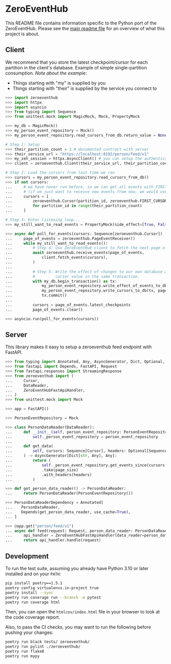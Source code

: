 # ZeroEventHub

This README file contains information specific to the Python port of the ZeroEventHub.
Please see the [main readme file](../../README.md) for an overview of what this project is about.

## Client

We recommend that you store the latest checkpoint/cursor for each partition in the client's
database. Example of simple single-partition consumption. *Note about the example*:

* Things starting with "my" is supplied by you
* Things starting with "their" is supplied by the service you connect to

```python
>>> import zeroeventhub
>>> import httpx
>>> import asyncio
>>> from typing import Sequence
>>> from unittest.mock import MagicMock, Mock, PropertyMock

>>> my_db = MagicMock()
>>> my_person_event_repository = Mock()
>>> my_person_event_repository.read_cursors_from_db.return_value = None

# Step 1: Setup
>>> their_partition_count = 1 # documented contract with server
>>> their_service_url = "https://localhost:8192/person/feed/v1"
>>> my_zeh_session = httpx.AsyncClient() # you can setup the authentication on the session
>>> client = zeroeventhub.Client(their_service_url, their_partition_count, my_zeh_session)

# Step 2: Load the cursors from last time we ran
>>> cursors = my_person_event_repository.read_cursors_from_db()
>>> if not cursors:
...     # we have never run before, so we can get all events with FIRST_CURSOR
...     # (if we just want to receive new events from now, we would use LAST_CURSOR)
...     cursors = [
...         zeroeventhub.Cursor(partition_id, zeroeventhub.FIRST_CURSOR)
...         for partition_id in range(their_partition_count)
...     ]

# Step 3: Enter listening loop...
>>> my_still_want_to_read_events = PropertyMock(side_effect=[True, False])

>>> async def poll_for_events(cursors: Sequence[zeroeventhub.Cursor]) -> None:
...     page_of_events = zeroeventhub.PageEventReceiver()
...     while my_still_want_to_read_events():
...         # Step 4: Use ZeroEventHub client to fetch the next page of events.
...         await zeroeventhub.receive_events(page_of_events,
...             client.fetch_events(cursors),
...         )
...
...         # Step 5: Write the effect of changes to our own database and the updated
...         #         cursor value in the same transaction.
...         with my_db.begin_transaction() as tx:
...             my_person_event_repository.write_effect_of_events_to_db(tx, page_of_events.events)
...             my_person_event_repository.write_cursors_to_db(tx, page_of_events.latest_checkpoints)
...             tx.commit()
...
...         cursors = page_of_events.latest_checkpoints
...         page_of_events.clear()

>>> asyncio.run(poll_for_events(cursors))

```

## Server

This library makes it easy to setup a zeroeventhub feed endpoint with FastAPI.

```python
>>> from typing import Annotated, Any, AsyncGenerator, Dict, Optional, Sequence
>>> from fastapi import Depends, FastAPI, Request
>>> from fastapi.responses import StreamingResponse
>>> from zeroeventhub import (
...     Cursor,
...     DataReader,
...     ZeroEventHubFastApiHandler,
... )
>>> from unittest.mock import Mock

>>> app = FastAPI()

>>> PersonEventRepository = Mock

>>> class PersonDataReader(DataReader):
...     def __init__(self, person_event_repository: PersonEventRepository) -> None:
...         self._person_event_repository = person_event_repository
...
...     def get_data(
...         self, cursors: Sequence[Cursor], headers: Optional[Sequence[str]], page_size: Optional[int]
...     ) -> AsyncGenerator[Dict[str, Any], Any]:
...         return (
...             self._person_event_repository.get_events_since(cursors[0].cursor)
...             .take(page_size)
...             .with_headers(headers)
...         )

>>> def get_person_data_reader() -> PersonDataReader:
...     return PersonDataReader(PersonEventRepository())

>>> PersonDataReaderDependency = Annotated[
...    PersonDataReader,
...    Depends(get_person_data_reader, use_cache=True),
... ]

>>> @app.get("person/feed/v1")
... async def feed(request: Request, person_data_reader: PersonDataReaderDependency) -> StreamingResponse:
...     api_handler = ZeroEventHubFastApiHandler(data_reader=person_data_reader, server_partition_count=1)
...     return api_handler.handle(request)

```

## Development

To run the test suite, assuming you already have Python 3.10 or later installed and on your `PATH`:
```sh
pip install poetry==1.5.1
poetry config virtualenvs.in-project true
poetry install --sync
poetry run coverage run --branch -m pytest
poetry run coverage html
```

Then, you can open the `htmlcov/index.html` file in your browser to look at the code coverage report.

Also, to pass the CI checks, you may want to run the following before pushing your changes:

```sh
poetry run black tests/ zeroeventhub/
poetry run pylint ./zeroeventhub/
poetry run flake8
poetry run mypy
```

